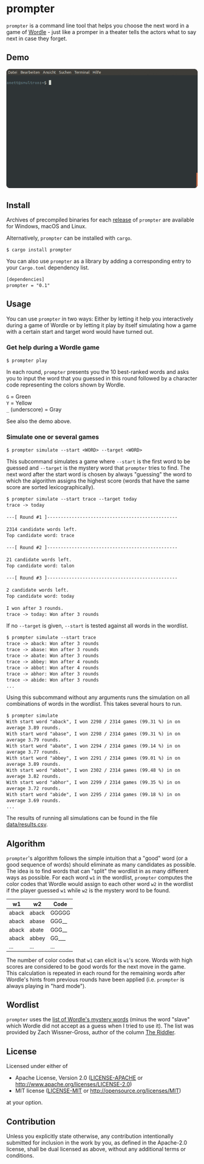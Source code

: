 # prompter

`prompter` is a command line tool that helps you choose the next word in a game of [Wordle](https://www.nytimes.com/games/wordle/index.html) - just like a promper in a theater tells the actors what to say next in case they forget.

## Demo

![Demo of how prompter is run in the terminal](demo.gif)

## Install

Archives of precompiled binaries for each [release](https://github.com/noeddl/prompter/releases) of `prompter` are available for Windows, macOS and Linux.

Alternatively, `prompter` can be installed with `cargo`.

```
$ cargo install prompter
```

You can also use `prompter` as a library by adding a corresponding entry to your `Cargo.toml` dependency list.

```
[dependencies]
prompter = "0.1"
```

## Usage

You can use `prompter` in two ways: Either by letting it help you interactively during a game of Wordle or by letting it play by itself simulating how a game with a certain start and target word would have turned out.

### Get help during a Wordle game

```
$ prompter play
```

In each round, `prompter` presents you the 10 best-ranked words and asks you to input the word that you guessed in this round followed by a character code representing the colors shown by Wordle. 

`G` = Green \
`Y` = Yellow \
`_` (underscore) = Gray

See also the demo above.

### Simulate one or several games

```
$ prompter simulate --start <WORD> --target <WORD>
```

This subcommand simulates a game where `--start` is the first word to be guessed and `--target` is the mystery word that `prompter` tries to find. The next word after the start word is chosen by always "guessing" the word to which the algorithm assigns the highest score (words that have the same score are sorted lexicographically).

```
$ prompter simulate --start trace --target today
trace -> today

---[ Round #1 ]------------------------------------------------

2314 candidate words left.
Top candidate word: trace

---[ Round #2 ]------------------------------------------------

21 candidate words left.
Top candidate word: talon

---[ Round #3 ]------------------------------------------------

2 candidate words left.
Top candidate word: today

I won after 3 rounds.
trace -> today: Won after 3 rounds
```

If no `--target` is given, `--start` is tested against all words in the wordlist.

```
$ prompter simulate --start trace
trace -> aback: Won after 3 rounds
trace -> abase: Won after 3 rounds
trace -> abate: Won after 3 rounds
trace -> abbey: Won after 4 rounds
trace -> abbot: Won after 4 rounds
trace -> abhor: Won after 3 rounds
trace -> abide: Won after 3 rounds
...
```

Using this subcommand without any arguments runs the simulation on all combinations of words in the wordlist. This takes several hours to run.

```
$ prompter simulate
With start word "aback", I won 2298 / 2314 games (99.31 %) in on average 3.89 rounds.
With start word "abase", I won 2298 / 2314 games (99.31 %) in on average 3.79 rounds.
With start word "abate", I won 2294 / 2314 games (99.14 %) in on average 3.77 rounds.
With start word "abbey", I won 2291 / 2314 games (99.01 %) in on average 3.89 rounds.
With start word "abbot", I won 2302 / 2314 games (99.48 %) in on average 3.82 rounds.
With start word "abhor", I won 2299 / 2314 games (99.35 %) in on average 3.72 rounds.
With start word "abide", I won 2295 / 2314 games (99.18 %) in on average 3.69 rounds.
...
```

The results of running all simulations can be found in the file [data/results.csv](https://github.com/noeddl/prompter/blob/main/data/results.csv).

## Algorithm

`prompter`'s algorithm follows the simple intuition that a "good" word (or a good sequence of words) should eliminate as many candidates as possible. The idea is to find words that can "split" the wordlist in as many different ways as possible. For each word `w1` in the wordlist, `prompter` computes the color codes that Wordle would assign to each other word `w2` in the wordlist if the player guessed `w1` while `w2` is the mystery word to be found.

|  w1   |  w2   | Code  |
|-------|-------|-------|
| aback | aback | GGGGG |
| aback | abase | GGG\_\_ |
| aback | abate | GGG\_\_ |
| aback | abbey | GG\_\_\_ |
| ...   | ...   | ...   |

The number of color codes that `w1` can elicit is `w1`'s score. Words with high scores are considered to be good words for the next move in the game. This calculation is repeated in each round for the remaining words after Wordle's hints from previous rounds have been applied (i.e. `prompter` is always playing in "hard mode").

## Wordlist

`prompter` uses the [list of Wordle's mystery words](https://docs.google.com/spreadsheets/d/1-M0RIVVZqbeh0mZacdAsJyBrLuEmhKUhNaVAI-7pr2Y/edit#gid=0) (minus the word "slave" which Wordle did not accept as a guess when I tried to use it). The list was provided by Zach Wissner-Gross, author of the column [The Riddler](https://fivethirtyeight.com/features/when-the-riddler-met-wordle/).

## License

Licensed under either of

 * Apache License, Version 2.0
   ([LICENSE-APACHE](LICENSE-APACHE) or http://www.apache.org/licenses/LICENSE-2.0)
 * MIT license
   ([LICENSE-MIT](LICENSE-MIT) or http://opensource.org/licenses/MIT)

at your option.

## Contribution

Unless you explicitly state otherwise, any contribution intentionally submitted
for inclusion in the work by you, as defined in the Apache-2.0 license, shall be
dual licensed as above, without any additional terms or conditions.